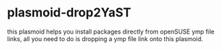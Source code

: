 plasmoid-drop2YaST
==================
this plasmoid helps you install packages directly from openSUSE ymp file links, all you need to do is dropping a ymp file link onto this plasmoid.